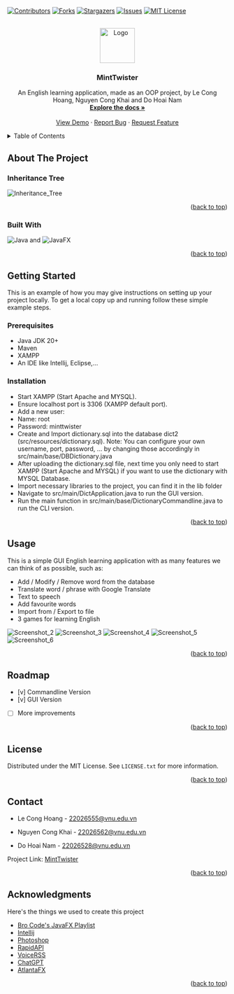 
<a name="readme-top"></a>

[![Contributors][contributors-shield]][contributors-url]
[![Forks][forks-shield]][forks-url]
[![Stargazers][stars-shield]][stars-url]
[![Issues][issues-shield]][issues-url]
[![MIT License][license-shield]][license-url]



<!-- PROJECT LOGO -->
<br />
<div align="center">
  <a href="https://github.com/Sleeplessmen/VEDictionary-MintTwister">
    <img src="src\resources\icon.jpg" alt="Logo" width="80" height="80">
  </a>

<h3 align="center">MintTwister</h3>

  <p align="center">
    An English learning application, made as an OOP project, by Le Cong Hoang, Nguyen Cong Khai and Do Hoai Nam
    <br />
    <a href="https://github.com/Sleeplessmen/VEDictionary-MintTwister"><strong>Explore the docs »</strong></a>
    <br />
    <br />
    <a href="https://github.com/Sleeplessmen/VEDictionary-MintTwister">View Demo</a>
    ·
    <a href="https://github.com/Sleeplessmen/VEDictionary-MintTwister/issues">Report Bug</a>
    ·
    <a href="https://github.com/Sleeplessmen/VEDictionary-MintTwister/issues">Request Feature</a>
  </p>
</div>



<!-- TABLE OF CONTENTS -->
<details>
  <summary>Table of Contents</summary>
  <ol>
    <li>
      <a href="#about-the-project">About The Project</a>
      <ul>
        <li><a href="#inheritance-tree">Inheritance Tree</a></li>
      </ul>
      <ul>
        <li><a href="#built-with">Built With</a></li>
      </ul>
    </li>
    <li>
      <a href="#getting-started">Getting Started</a>
      <ul>
        <li><a href="#prerequisites">Prerequisites</a></li>
        <li><a href="#installation">Installation</a></li>
      </ul>
    </li>
    <li><a href="#usage">Usage</a></li>
    <li><a href="#roadmap">Roadmap</a></li>
    <li><a href="#license">License</a></li>
    <li><a href="#contact">Contact</a></li>
    <li><a href="#acknowledgments">Acknowledgments</a></li>
  </ol>
</details>



<!-- ABOUT THE PROJECT -->
## About The Project
### Inheritance Tree
![Inheritance_Tree](https://github.com/Sleeplessmen/VEDictionary-MintTwister/blob/main/src/resources/caykethua.png?raw=true)


<p align="right">(<a href="#readme-top">back to top</a>)</p>



### Built With

![Java](https://img.shields.io/badge/Java-d8dee9?style=flat-square&labelColor=2e3440 "Java Logo") and ![JavaFX](https://img.shields.io/badge/JavaFX-2e3440?style=flat-square&labelColor=d8dee9 "JavaFX Logo")
<p align="right">(<a href="#readme-top">back to top</a>)</p>



<!-- GETTING STARTED -->
## Getting Started

This is an example of how you may give instructions on setting up your project locally.
To get a local copy up and running follow these simple example steps.

### Prerequisites

* Java JDK 20+
* Maven
* XAMPP
* An IDE like Intellij, Eclipse,...

### Installation

* Start XAMPP (Start Apache and MYSQL).
* Ensure localhost port is 3306 (XAMPP default port).
* Add a new user:
* Name: root
* Password: minttwister
* Create and Import dictionary.sql into the database dict2 (src/resources/dictionary.sql).
Note: You can configure your own username, port, password, ... by changing those accordingly in src/main/base/DBDictionary.java
* After uploading the dictionary.sql file, next time you only need to start XAMPP (Start Apache and MYSQL) if you want to use the dictionary with MYSQL Database.
* Import necessary libraries to the project, you can find it in the lib folder
* Navigate to src/main/DictApplication.java to run the GUI version.
* Run the main function in src/main/base/DictionaryCommandline.java to run the CLI version.


<p align="right">(<a href="#readme-top">back to top</a>)</p>



<!-- USAGE EXAMPLES -->
## Usage

This is a simple GUI English learning application with as many features we can think of as possible, such as:
* Add / Modify / Remove word from the database
* Translate word / phrase with Google Translate
* Text to speech
* Add favourite words
* Import from / Export to file
* 3 games for learning English

![Screenshot_2](https://raw.githubusercontent.com/Sleeplessmen/VEDictionary-MintTwister/testUI/src/resources/screenshot2.png)
![Screenshot_3](https://raw.githubusercontent.com/Sleeplessmen/VEDictionary-MintTwister/testUI/src/resources/screenshot3.png)
![Screenshot_4](https://raw.githubusercontent.com/Sleeplessmen/VEDictionary-MintTwister/testUI/src/resources/screenshot4.png)
![Screenshot_5](https://raw.githubusercontent.com/Sleeplessmen/VEDictionary-MintTwister/testUI/src/resources/screenshot5.png)
![Screenshot_6](https://raw.githubusercontent.com/Sleeplessmen/VEDictionary-MintTwister/testUI/src/resources/screenshot6.png)

<p align="right">(<a href="#readme-top">back to top</a>)</p>



<!-- ROADMAP -->
## Roadmap

- [v] Commandline Version
- [v] GUI Version
- [ ] More improvements

<p align="right">(<a href="#readme-top">back to top</a>)</p>


<!-- LICENSE -->
## License

Distributed under the MIT License. See `LICENSE.txt` for more information.

<p align="right">(<a href="#readme-top">back to top</a>)</p>



<!-- CONTACT -->
## Contact

* Le Cong Hoang - 22026555@vnu.edu.vn

* Nguyen Cong Khai - 22026562@vnu.edu.vn

* Do Hoai Nam - 22026528@vnu.edu.vn

Project Link: [MintTwister](https://github.com/Sleeplessmen/VEDictionary-MintTwister)

<p align="right">(<a href="#readme-top">back to top</a>)</p>



<!-- ACKNOWLEDGMENTS -->
## Acknowledgments
Here's the things we used to create this project
* [Bro Code's JavaFX Playlist](https://www.youtube.com/playlist?list=PLZPZq0r_RZOM-8vJA3NQFZB7JroDcMwev)
* [Intellij](https://www.jetbrains.com/idea/)
* [Photoshop](https://www.adobe.com/products/photoshop.html)
* [RapidAPI](https://rapidapi.com/googlecloud/api/google-translate1)
* [VoiceRSS](https://www.voicerss.org/)
* [ChatGPT](https://chat.openai.com/)
* [AtlantaFX](https://github.com/mkpaz/atlantafx)

<p align="right">(<a href="#readme-top">back to top</a>)</p>



<!-- MARKDOWN LINKS & IMAGES -->
<!-- https://www.markdownguide.org/basic-syntax/#reference-style-links -->
[contributors-shield]: https://img.shields.io/github/contributors/Sleeplessmen/VEDictionary-MintTwister.svg?style=for-the-badge
[contributors-url]: https://github.com/Sleeplessmen/VEDictionary-MintTwister/graphs/contributors
[forks-shield]: https://img.shields.io/github/forks/Sleeplessmen/VEDictionary-MintTwister.svg?style=for-the-badge
[forks-url]: https://github.com/Sleeplessmen/VEDictionary-MintTwister/network
[stars-shield]: https://img.shields.io/github/stars/Sleeplessmen/VEDictionary-MintTwister.svg?style=for-the-badge
[stars-url]: https://github.com/github_username/repo_name/stargazers
[issues-shield]: https://img.shields.io/github/issues/Sleeplessmen/VEDictionary-MintTwister.svg?style=for-the-badge
[issues-url]: https://github.com/github_username/repo_name/issues
[license-shield]: https://img.shields.io/github/license/Sleeplessmen/VEDictionary-MintTwister.svg?style=for-the-badge
[license-url]: https://github.com/Sleeplessmen/VEDictionary-MintTwister/blob/main/LICENSE
[product-screenshot]: src\resources\screenshot1.png
